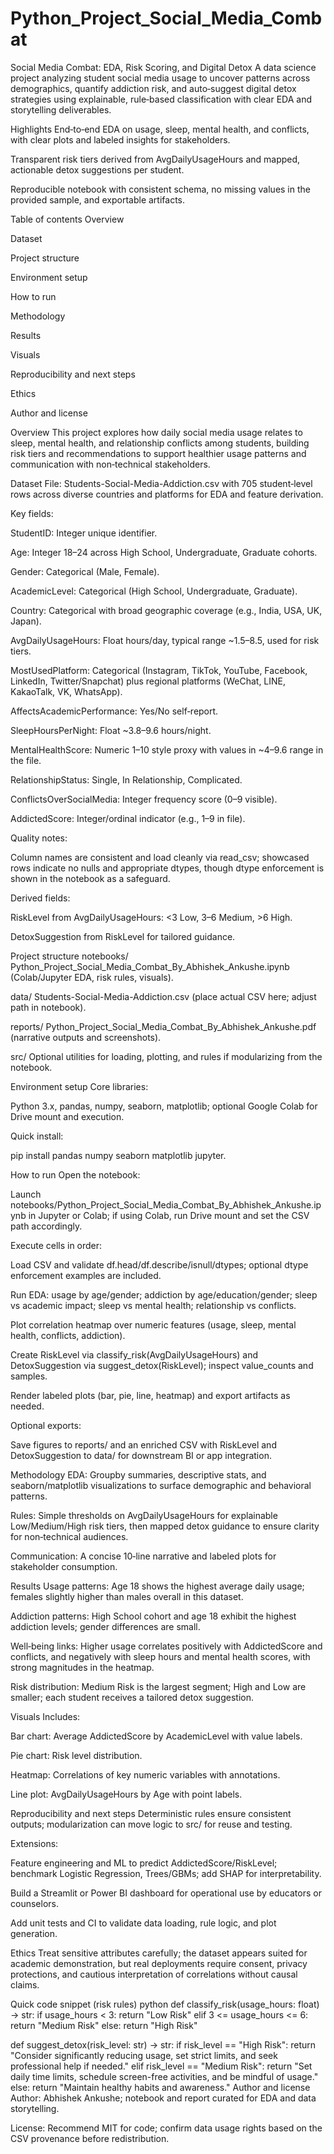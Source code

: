 # Python_Project_Social_Media_Combat

Social Media Combat: EDA, Risk Scoring, and Digital Detox
A data science project analyzing student social media usage to uncover patterns across demographics, quantify addiction risk, and auto‑suggest digital detox strategies using explainable, rule‑based classification with clear EDA and storytelling deliverables.

Highlights
End‑to‑end EDA on usage, sleep, mental health, and conflicts, with clear plots and labeled insights for stakeholders.

Transparent risk tiers derived from AvgDailyUsageHours and mapped, actionable detox suggestions per student.

Reproducible notebook with consistent schema, no missing values in the provided sample, and exportable artifacts.

Table of contents
Overview

Dataset

Project structure

Environment setup

How to run

Methodology

Results

Visuals

Reproducibility and next steps

Ethics

Author and license

Overview
This project explores how daily social media usage relates to sleep, mental health, and relationship conflicts among students, building risk tiers and recommendations to support healthier usage patterns and communication with non‑technical stakeholders.

Dataset
File: Students-Social-Media-Addiction.csv with 705 student‑level rows across diverse countries and platforms for EDA and feature derivation.

Key fields:

StudentID: Integer unique identifier.

Age: Integer 18–24 across High School, Undergraduate, Graduate cohorts.

Gender: Categorical (Male, Female).

AcademicLevel: Categorical (High School, Undergraduate, Graduate).

Country: Categorical with broad geographic coverage (e.g., India, USA, UK, Japan).

AvgDailyUsageHours: Float hours/day, typical range ~1.5–8.5, used for risk tiers.

MostUsedPlatform: Categorical (Instagram, TikTok, YouTube, Facebook, LinkedIn, Twitter/Snapchat) plus regional platforms (WeChat, LINE, KakaoTalk, VK, WhatsApp).

AffectsAcademicPerformance: Yes/No self‑report.

SleepHoursPerNight: Float ~3.8–9.6 hours/night.

MentalHealthScore: Numeric 1–10 style proxy with values in ~4–9.6 range in the file.

RelationshipStatus: Single, In Relationship, Complicated.

ConflictsOverSocialMedia: Integer frequency score (0–9 visible).

AddictedScore: Integer/ordinal indicator (e.g., 1–9 in file).

Quality notes:

Column names are consistent and load cleanly via read_csv; showcased rows indicate no nulls and appropriate dtypes, though dtype enforcement is shown in the notebook as a safeguard.

Derived fields:

RiskLevel from AvgDailyUsageHours: <3 Low, 3–6 Medium, >6 High.

DetoxSuggestion from RiskLevel for tailored guidance.

Project structure
notebooks/ Python_Project_Social_Media_Combat_By_Abhishek_Ankushe.ipynb (Colab/Jupyter EDA, risk rules, visuals).

data/ Students-Social-Media-Addiction.csv (place actual CSV here; adjust path in notebook).

reports/ Python_Project_Social_Media_Combat_By_Abhishek_Ankushe.pdf (narrative outputs and screenshots).

src/ Optional utilities for loading, plotting, and rules if modularizing from the notebook.

Environment setup
Core libraries:

Python 3.x, pandas, numpy, seaborn, matplotlib; optional Google Colab for Drive mount and execution.

Quick install:

pip install pandas numpy seaborn matplotlib jupyter.

How to run
Open the notebook:

Launch notebooks/Python_Project_Social_Media_Combat_By_Abhishek_Ankushe.ipynb in Jupyter or Colab; if using Colab, run Drive mount and set the CSV path accordingly.

Execute cells in order:

Load CSV and validate df.head/df.describe/isnull/dtypes; optional dtype enforcement examples are included.

Run EDA: usage by age/gender; addiction by age/education/gender; sleep vs academic impact; sleep vs mental health; relationship vs conflicts.

Plot correlation heatmap over numeric features (usage, sleep, mental health, conflicts, addiction).

Create RiskLevel via classify_risk(AvgDailyUsageHours) and DetoxSuggestion via suggest_detox(RiskLevel); inspect value_counts and samples.

Render labeled plots (bar, pie, line, heatmap) and export artifacts as needed.

Optional exports:

Save figures to reports/ and an enriched CSV with RiskLevel and DetoxSuggestion to data/ for downstream BI or app integration.

Methodology
EDA: Groupby summaries, descriptive stats, and seaborn/matplotlib visualizations to surface demographic and behavioral patterns.

Rules: Simple thresholds on AvgDailyUsageHours for explainable Low/Medium/High risk tiers, then mapped detox guidance to ensure clarity for non‑technical audiences.

Communication: A concise 10‑line narrative and labeled plots for stakeholder consumption.

Results
Usage patterns: Age 18 shows the highest average daily usage; females slightly higher than males overall in this dataset.

Addiction patterns: High School cohort and age 18 exhibit the highest addiction levels; gender differences are small.

Well‑being links: Higher usage correlates positively with AddictedScore and conflicts, and negatively with sleep hours and mental health scores, with strong magnitudes in the heatmap.

Risk distribution: Medium Risk is the largest segment; High and Low are smaller; each student receives a tailored detox suggestion.

Visuals
Includes:

Bar chart: Average AddictedScore by AcademicLevel with value labels.

Pie chart: Risk level distribution.

Heatmap: Correlations of key numeric variables with annotations.

Line plot: AvgDailyUsageHours by Age with point labels.

Reproducibility and next steps
Deterministic rules ensure consistent outputs; modularization can move logic to src/ for reuse and testing.

Extensions:

Feature engineering and ML to predict AddictedScore/RiskLevel; benchmark Logistic Regression, Trees/GBMs; add SHAP for interpretability.

Build a Streamlit or Power BI dashboard for operational use by educators or counselors.

Add unit tests and CI to validate data loading, rule logic, and plot generation.

Ethics
Treat sensitive attributes carefully; the dataset appears suited for academic demonstration, but real deployments require consent, privacy protections, and cautious interpretation of correlations without causal claims.

Quick code snippet (risk rules)
python
def classify_risk(usage_hours: float) -> str:
    if usage_hours < 3:
        return "Low Risk"
    elif 3 <= usage_hours <= 6:
        return "Medium Risk"
    else:
        return "High Risk"

def suggest_detox(risk_level: str) -> str:
    if risk_level == "High Risk":
        return "Consider significantly reducing usage, set strict limits, and seek professional help if needed."
    elif risk_level == "Medium Risk":
        return "Set daily time limits, schedule screen-free activities, and be mindful of usage."
    else:
        return "Maintain healthy habits and awareness."
Author and license
Author: Abhishek Ankushe; notebook and report curated for EDA and data storytelling.

License: Recommend MIT for code; confirm data usage rights based on the CSV provenance before redistribution.
